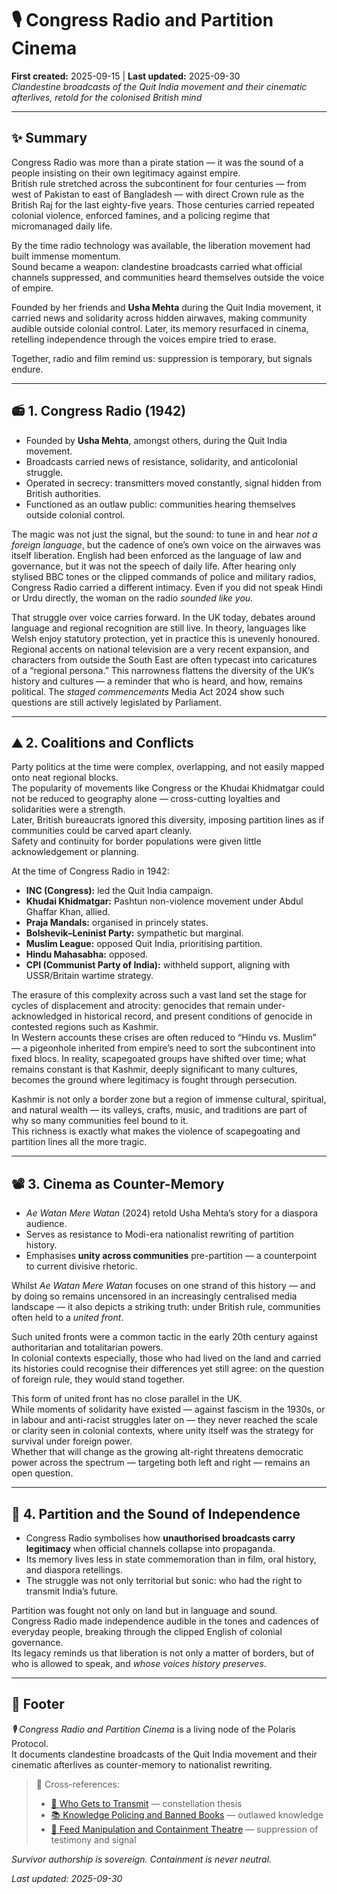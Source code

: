 # 🎙 Congress Radio and Partition Cinema  
**First created:** 2025-09-15 | **Last updated:** 2025-09-30  
*Clandestine broadcasts of the Quit India movement and their cinematic afterlives, retold for the colonised British mind*  

---

## ✨ Summary  
Congress Radio was more than a pirate station — it was the sound of a people insisting on their own legitimacy against empire.  
British rule stretched across the subcontinent for four centuries — from west of Pakistan to east of Bangladesh — with direct Crown rule as the British Raj for the last eighty-five years. Those centuries carried repeated colonial violence, enforced famines, and a policing regime that micromanaged daily life.  

By the time radio technology was available, the liberation movement had built immense momentum.  
Sound became a weapon: clandestine broadcasts carried what official channels suppressed, and communities heard themselves outside the voice of empire.  

Founded by her friends and **Usha Mehta** during the Quit India movement, it carried news and solidarity across hidden airwaves, making community audible outside colonial control. Later, its memory resurfaced in cinema, retelling independence through the voices empire tried to erase.  

Together, radio and film remind us: suppression is temporary, but signals endure.  

---

## 📻 1. Congress Radio (1942)  
- Founded by **Usha Mehta**, amongst others, during the Quit India movement.  
- Broadcasts carried news of resistance, solidarity, and anticolonial struggle.  
- Operated in secrecy: transmitters moved constantly, signal hidden from British authorities.  
- Functioned as an outlaw public: communities hearing themselves outside colonial control.  

The magic was not just the signal, but the sound: to tune in and hear *not a foreign language*, but the cadence of one’s own voice on the airwaves was itself liberation. English had been enforced as the language of law and governance, but it was not the speech of daily life. After hearing only stylised BBC tones or the clipped commands of police and military radios, Congress Radio carried a different intimacy. Even if you did not speak Hindi or Urdu directly, the woman on the radio *sounded like you*.  

That struggle over voice carries forward. In the UK today, debates around language and regional recognition are still live. In theory, languages like Welsh enjoy statutory protection, yet in practice this is unevenly honoured. Regional accents on national television are a very recent expansion, and characters from outside the South East are often typecast into caricatures of a “regional persona.” This narrowness flattens the diversity of the UK’s history and cultures — a reminder that who is heard, and how, remains political. The *staged commencements* Media Act 2024 show such questions are still actively legislated by Parliament.  


---

## ⛰️ 2. Coalitions and Conflicts  

Party politics at the time were complex, overlapping, and not easily mapped onto neat regional blocks.  
The popularity of movements like Congress or the Khudai Khidmatgar could not be reduced to geography alone — cross-cutting loyalties and solidarities were a strength.  
Later, British bureaucrats ignored this diversity, imposing partition lines as if communities could be carved apart cleanly.  
Safety and continuity for border populations were given little acknowledgement or planning.  

At the time of Congress Radio in 1942:  
- **INC (Congress):** led the Quit India campaign.  
- **Khudai Khidmatgar:** Pashtun non-violence movement under Abdul Ghaffar Khan, allied.  
- **Praja Mandals:** organised in princely states.  
- **Bolshevik–Leninist Party:** sympathetic but marginal.  
- **Muslim League:** opposed Quit India, prioritising partition.  
- **Hindu Mahasabha:** opposed.  
- **CPI (Communist Party of India):** withheld support, aligning with USSR/Britain wartime strategy.  

The erasure of this complexity across such a vast land set the stage for cycles of displacement and atrocity: genocides that remain under-acknowledged in historical record, and present conditions of genocide in contested regions such as Kashmir.  
In Western accounts these crises are often reduced to “Hindu vs. Muslim” — a pigeonhole inherited from empire’s need to sort the subcontinent into fixed blocs. In reality, scapegoated groups have shifted over time; what remains constant is that Kashmir, deeply significant to many cultures, becomes the ground where legitimacy is fought through persecution.  

Kashmir is not only a border zone but a region of immense cultural, spiritual, and natural wealth — its valleys, crafts, music, and traditions are part of why so many communities feel bound to it.  
This richness is exactly what makes the violence of scapegoating and partition lines all the more tragic.  

---
## 📽️ 3. Cinema as Counter-Memory  
- *Ae Watan Mere Watan* (2024) retold Usha Mehta’s story for a diaspora audience.  
- Serves as resistance to Modi-era nationalist rewriting of partition history.  
- Emphasises **unity across communities** pre-partition — a counterpoint to current divisive rhetoric.  

Whilst *Ae Watan Mere Watan* focuses on one strand of this history — and by doing so remains uncensored in an increasingly centralised media landscape — it also depicts a striking truth: under British rule, communities often held to a *united front*.  

Such united fronts were a common tactic in the early 20th century against authoritarian and totalitarian powers.  
In colonial contexts especially, those who had lived on the land and carried its histories could recognise their differences yet still agree: on the question of foreign rule, they would stand together.  

This form of united front has no close parallel in the UK.  
While moments of solidarity have existed — against fascism in the 1930s, or in labour and anti-racist struggles later on — they never reached the scale or clarity seen in colonial contexts, where unity itself was the strategy for survival under foreign power.  
Whether that will change as the growing alt-right threatens democratic power across the spectrum — targeting both left and right — remains an open question.  

---

## 🦚 4. Partition and the Sound of Independence  
- Congress Radio symbolises how **unauthorised broadcasts carry legitimacy** when official channels collapse into propaganda.  
- Its memory lives less in state commemoration than in film, oral history, and diaspora retellings.  
- The struggle was not only territorial but sonic: who had the right to transmit India’s future.  

Partition was fought not only on land but in language and sound.  
Congress Radio made independence audible in the tones and cadences of everyday people, breaking through the clipped English of colonial governance.  
Its legacy reminds us that liberation is not only a matter of borders, but of who is allowed to speak, and *whose voices history preserves*.  


---

## 🏮 Footer  
*🎙 Congress Radio and Partition Cinema* is a living node of the Polaris Protocol.  
It documents clandestine broadcasts of the Quit India movement and their cinematic afterlives as counter-memory to nationalist rewriting.  

> 📡 Cross-references:  
> - [📡 Who Gets to Transmit](./📡_who_gets_to_transmit.md) — constellation thesis  
> - [📚 Knowledge Policing and Banned Books](./📚_knowledge_policing_and_banned_books.md) — outlawed knowledge  
> - [📱 Feed Manipulation and Containment Theatre](./📱_feed_manipulation_and_containment_theatre.md) — suppression of testimony and signal  

*Survivor authorship is sovereign. Containment is never neutral.*  

_Last updated: 2025-09-30_  
